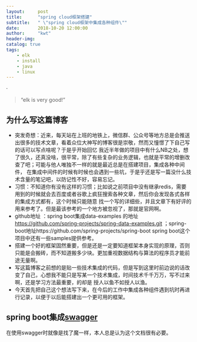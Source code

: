 ```yaml
---
layout:     post
title:      "spring cloud框架搭建"
subtitle:   " \"spring cloud框架中集成各种组件\""
date:       2018-10-20 12:00:00
author:     "kwt"
header-img: 
catalog: true
tags:
    - elk
    - install
    - java
    - linux
---
```

·
> “elk is very good!”


## 为什么写这篇博客
* 突发奇想：近来，每天站在上班的地铁上，微信群、公众号等地方总是会推送出很多的技术文章，看着众位大神写的博客很是崇敬，然而又憧憬了下自己写的话可以写点啥呢？于是乎开始回忆
我近半年做的项目中有什么NB之处，想了很久，还真没啥，很平常，除了有些复杂的业务逻辑，也就是平常的增删改查了吧；可能与他人唯独不一样的就是最近总是在搭建项目，集成各种中间件，
在集成中间件的时候有时候也会遇到一些坑，于是乎还是写一篇没什么技术含量的笔记吧，以防记性不好，容易忘记。
* 习惯：不知道你有没有这样的习惯；比如说之前项目中没有继承redis，需要用到的时候就会去百度或者谷歌上疯狂搜索各种文章，然后你会发现各式各样的集成方式都有，这个时候只能随意
找一个写的详细些，并且文章下有好评的用来参考了。但是最该参考的一个地方被忽视了，那就是官网啊。
* github地址 ：spring boot集成data-examples 的地址 https://github.com/spring-projects/spring-data-examples.git ；spring-boot地址https://github.com/spring-projects/spring-boot
spring boot这个项目中还有一些samples提供参考。
* 搭建一个好的框架固然重要，但是还是一定要知道框架本身实现的原理，否则只能是会搬砖，而不知道搬多少块。更加重视数据结构与算法的程序员才能前途无量啊。
* 写这篇博客之前想的是贴一些技术集成的代码，但是写到这里时前边说的话改变了自己，心想我不能只是写某一个技术集成，时间技术千千万万，写不过来啊，还是学习方法最重要，的却是
授人以鱼不如授人以渔。
* 今天首先把自己这个想法写下来，在今后的工作中集成各种组件遇到坑时再进行记录，以便于以后能搭建出一个更可用的框架。
## spring boot集成<a href="/2018/10/17/swagger2/">swagger</a>
在使用swagger时就像是找了魔一样，本人总是认为这个文档很有必要。



